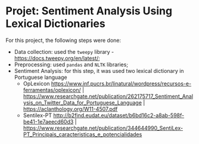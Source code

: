 # Projet: Sentiment Analysis Using Lexical Dictionaries

For this project, the following steps were done:
- Data collection: used the `tweepy` library - https://docs.tweepy.org/en/latest/; 
- Preprocessing: used `pandas` and `NLTK` libraries; 
- Sentiment Analysis: for this step, it was used two lexical dictionary in Portuguese language
    - OpLexicon https://www.inf.pucrs.br/linatural/wordpress/recursos-e-ferramentas/oplexicon/ | https://www.researchgate.net/publication/262175717_Sentiment_Analysis_on_Twitter_Data_for_Portuguese_Language | https://aclanthology.org/W11-4507.pdf
    - Sentilex-PT http://b2find.eudat.eu/dataset/b6bd16c2-a8ab-598f-be41-1e7aeecd60d3 | https://www.researchgate.net/publication/344644990_SentiLex-PT_Principais_caracteristicas_e_potencialidades 
